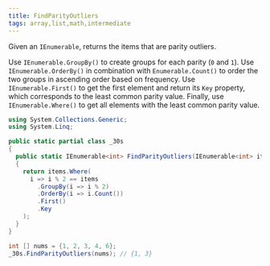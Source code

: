 ```yaml
---
title: FindParityOutliers
tags: array,list,math,intermediate
---
```


Given an `IEnumerable`, returns the items that are parity outliers.

Use `IEnumerable.GroupBy()` to create groups for each parity (`0` and `1`).
Use `IEnumerable.OrderBy()` in combination with `Enumerable.Count()` to order the two groups in ascending order based on frequency.
Use `IEnumerable.First()` to get the first element and return its `Key` property, which corresponds to the least common parity value.
Finally, use `IEnumerable.Where()` to get all elements with the least common parity value.

```csharp
using System.Collections.Generic;
using System.Linq;

public static partial class _30s 
{
  public static IEnumerable<int> FindParityOutliers(IEnumerable<int> items)
  {
    return items.Where(
      i => i % 2 == items
        .GroupBy(i => i % 2)
        .OrderBy(i => i.Count())
        .First()
        .Key
    );
  }
}
```

```csharp
int [] nums = {1, 2, 3, 4, 6};
_30s.FindParityOutliers(nums); // {1, 3}
```
